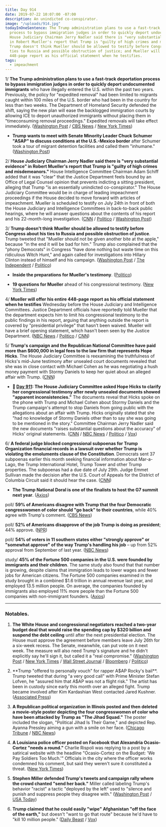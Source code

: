 ```yaml
---
title: Day 914
date: 2019-07-22 10:07:00 -07:00
description: An unindicted co-conspirator.
image: "/uploads/914.jpg"
todayInOneSentence: The Trump administration plans to use a fast-track deportation
  process to bypass immigration judges in order to quickly deport undocumented immigrants;
  House Judiciary Chairman Jerry Nadler said there is "very substantial evidence"
  in Robert Mueller's report that Trump is "guilty of high crimes and misdemeanors";
  Trump doesn't think Mueller should be allowed to testify before Congress about his
  ties to Russia and possible obstruction of justice; and Mueller will offer his entire
  448-page report as his official statement when he testifies.
tags:
  - impeachment
---
```


1/ **The Trump administration plans to use a fast-track deportation process to bypass immigration judges in order to quickly deport undocumented immigrants** who have illegally entered the U.S. within the past two years. Previously, the policy for "expedited removal" had been limited to migrants caught within 100 miles of the U.S. border who had been in the country for less than two weeks. The Department of Homeland Security defended the shift, saying the new plan will ease the backlogged immigration courts by allowing ICE to deport unauthorized immigrants without placing them in "timeconsuming removal proceedings." Expedited removals will take effect immediately. ([Washington Post](https://www.washingtonpost.com/immigration/trump-administration-to-expand-its-power-to-deport-undocumented-immigrants/2019/07/22/76d09bc4-ac8e-11e9-bc5c-e73b603e7f38_story.html) / [CBS News](https://www.cbsnews.com/news/ice-gets-expanded-power-to-swiftly-deport-more-undocumented-immigrants/) / [New York Times](https://www.nytimes.com/2019/07/22/us/politics/trump-immigration-deportations.html))

* **Trump wants to meet with Senate Minority Leader Chuck Schumer "ASAP" to discuss conditions at the U.S.-Mexico border** after Schumer took a tour of migrant detention facilities and called them "inhumane." ([Washington Post](https://www.washingtonpost.com/politics/trump-says-he-wants-to-meet-with-schumer-asap-on-conditions-at-the-border/2019/07/22/ff60f84c-ac68-11e9-bc5c-e73b603e7f38_story.html?utm_term=.b41b89f0f2dd))

2/ **House Judiciary Chairman Jerry Nadler said there is "very substantial evidence" in Robert Mueller's report that Trump is "guilty of high crimes and misdemeanors."** House Intelligence Committee Chairman Adam Schiff added that it was "clear" that the Justice Department feels bound by an Office of Legal Counsel opinion that prevents indicting a sitting president, alleging that Trump "is an essentially unindicted co-conspirator." The House Judiciary Committee would be in charge of leading impeachment proceedings if the House decided to move forward with articles of impeachment. Mueller is scheduled to testify on July 24th in front of both the House Judiciary and Intelligence Committees in back-to-back public hearings, where he will answer questions about the contents of his report and his 22-month-long investigation. ([CNN](https://www.cnn.com/2019/07/21/politics/mueller-investigation-nadler-says-evidence-trump-guilty-high-crimes-misdemeanors/index.html) / [Politico](https://www.politico.com/story/2019/07/22/trump-mueller-testimony-1424608) / [Washington Post](https://www.washingtonpost.com/politics/ahead-of-mueller-hearing-nadler-says-there-is-substantial-evidence-trump-committed-high-crimes-and-misdemeanors/2019/07/21/c0e32a90-abc8-11e9-bc5c-e73b603e7f38_story.html))

3/ **Trump doesn't think Mueller should be allowed to testify before Congress about his ties to Russia and possible obstruction of justice**. Trump tweeted that "Mueller should not be given another bite at the apple," because "in the end it will be bad for him." Trump also complained that the "phony Democrats" in Congress "have done nothing but waste time on this ridiculous Witch Hunt," and again called for investigations into Hillary Clinton instead of himself and his campaign. ([Washington Post](https://www.washingtonpost.com/politics/trump-says-mueller-shouldnt-get-another-bite-at-the-apple-as-he-prepares-to-testify-to-congress/2019/07/22/f2f4541a-ac80-11e9-bc5c-e73b603e7f38_story.html?noredirect=on&utm_term=.068648745444) / [The Independent](https://www.independent.co.uk/news/world/americas/us-politics/trump-mueller-hearing-russia-collusion-twitter-us-president-democrats-congress-a9015651.html?utm_source=reddit.com) / [Politico](https://www.politico.com/story/2019/07/22/trump-mueller-testimony-1424608))

* **Inside the preparations for Mueller's testimony**. ([Politico](https://www.politico.com/story/2019/07/22/robert-mueller-testimony-1424333))

* **19 questions for Mueller** ahead of his congressional testimony. ([New York Times](https://www.nytimes.com/interactive/2019/07/22/us/politics/mueller-testimony-questions.html))

4/ **Mueller will offer his entire 448-page report as his official statement when he testifies** Wednesday before the House Judiciary and Intelligence Committees. Justice Department officials have reportedly told Mueller that the department expects him to limit his congressional testimony to the public findings in his report, arguing that anything outside the report is covered by "presidential privilege" that hasn't been waived. Mueller will have a brief opening statement, which hasn't been seen by the Justice Department. ([NBC News](https://www.nbcnews.com/politics/justice-department/mueller-will-make-full-report-his-official-statement-congress-committees-n1032531) / [Politico](https://www.politico.com/story/2019/07/22/justice-mueller-congress-testimony-limit-1426035) / [CNN](https://www.cnn.com/2019/07/22/politics/doj-has-not-seen-robert-mueller-opening-statement/index.html))

5/ **Trump's campaign and the Republican National Committee have paid more than $600,000 in legal fees to the law firm that represents Hope Hicks**. The House Judiciary Committee is reexamining the truthfulness of Hicks's mid-June testimony after unsealed court documents revealed that she was in close contact with Michael Cohen as he was negotiating a hush money payment with Stormy Daniels to keep her quiet about an alleged affair with Trump. ([CNN](https://www.cnn.com/2019/07/19/politics/donald-trump-hope-hicks-legal-fees/))

* **📌 [Day 911](https://whatthefuckjusthappenedtoday.com/2019/07/19/day-911/#3-the-house-judiciary-committee-aske): The House Judiciary Committee asked Hope Hicks to clarify her congressional testimony after newly unsealed documents showed "apparent inconsistencies."** The documents reveal that Hicks spoke on the phone with Trump and Michael Cohen about Stormy Daniels and the Trump campaign's attempt to stop Daniels from going public with the allegations about an affair with Trump. Hicks originally stated that she "had no knowledge of Stormy Daniels other than to say she was going to be mentioned in the story." Committee Chairman Jerry Nadler said the new documents "raises substantial questions about the accuracy" of Hicks' original statements. ([CNN](https://www.cnn.com/2019/07/18/politics/hope-hicks-house-judiciary-testimony/index.html) / [NBC News](https://www.nbcnews.com/politics/donald-trump/house-dems-demand-answers-hope-hicks-over-apparent-inconsistencies-her-n1031716) / [Politico](https://www.politico.com/story/2019/07/18/hicks-testimony-gets-second-look-after-cohen-document-dump-1422149) / [Vox](https://www.vox.com/policy-and-politics/2019/7/19/20700604/jerry-nadler-hope-hicks-testimony-hush-payments-trump))

6/ **A federal judge blocked congressional subpoenas for Trump Organization financial records in a lawsuit over whether Trump is violating the emoluments clause of the Constitution**. Democrats sent 37 subpoenas earlier this month seeking financial information about Mar-a-Lago, the Trump International Hotel, Trump Tower and other Trump properties. The subpoenas had a due date of July 29th. Judge Emmet Sullivan made the decision after the U.S. Court of Appeals for the District of Columbia Circuit said it should hear the case. ([CNN](https://www.cnn.com/2019/07/19/politics/emoluments-subpoenas/))

* **The Trump National Doral is one of the finalists to host the G7 summit next year**. ([Axios](https://www.axios.com/trump-national-doral-g7-site-2020-252ae9ee-aafc-444a-a8e7-fa041a30f0aa.html))

poll/ **59% of Americans disagree with Trump that the four Democratic congresswomen of color should "go back" to their countries**, while 40% agree with Trump's comment. ([CBS News](https://www.cbsnews.com/news/most-americans-disagree-with-trumps-go-back-tweets-cbs-news-poll/))

poll/ **52% of Americans disapprove of the job Trump is doing as president**; 44% approve. ([NPR](https://www.npr.org/2019/07/22/743516166/npr-newshour-marist-poll-americans-not-sold-on-trump-or-democrats))

poll/ **54% of voters in 11 southern states either "strongly approve" or "somewhat approve" of the way Trump's handling his job** – up from 52% approval from September of last year. ([NBC News](https://www.nbcnews.com/politics/politics-news/nbc-news-poll-south-voters-support-trump-grows-residents-see-n1031851))

study/ **45% of the Fortune 500 companies in the U.S. were founded by immigrants and their children**. The same study also found that that number is growing, despite claims that immigration leads to lower wages and fewer jobs for American citizens. The Fortune 500 companies examined in the study brought in a combined $1.6 trillion in annual revenue last year, and employed 13.5 million people. On average, the companies founded by immigrants also employed 11% more people than the Fortune 500 companies with non-immigrant founders. ([Axios](https://www.axios.com/immigrants-founders-fortune-500-companies-7e883b5a-1b76-462c-83b5-be68e2e9cae4.html))

---

### Notables.

1. **The White House and congressional negotiators reached a two-year budget deal that would raise the spending cap by $320 billion and suspend the debt ceiling** until after the next presidential election. The House must approve the agreement before members leave July 26th for a six-week recess. The Senate, meanwhile, can put vote on it next week. The measure will also need Trump's signature and he didn't explicitly say he'll sign it, but called it a "real compromise." ([Washington Post](https://www.washingtonpost.com/business/economy/trump-announces-support-for-two-year-bipartisan-budget-deal-that-boosts-spending-suspends-debt-limit/2019/07/22/94cf2172-acb6-11e9-8e77-03b30bc29f64_story.html) / [New York Times](https://www.nytimes.com/2019/07/22/us/politics/budget-deal.html) / [Wall Street Journal](https://www.wsj.com/articles/white-house-and-congress-near-agreement-on-spending-debt-ceiling-11563799484) / [Bloomberg](https://www.bloomberg.com/news/articles/2019-07-22/trump-says-lawmakers-reach-bipartisan-debt-limit-suspension-deal) / [Politico](https://www.politico.com/story/2019/07/22/white-house-congress-budget-deal-1425192))

2. **Trump "offered to personally vouch" for rapper A$AP Rocky's bail**. Trump tweeted that during "a very good call" with Prime Minister Stefan Lofven, he "assured him that A$AP was not a flight risk." The artist has been in custody since early this month over an alleged fight. Trump became involved after Kim Kardashian West contacted Jared Kushner. ([Associated Press](https://apnews.com/ddca1331200e4408ad3d83797b90b4b7))

3. **A Republican political organization in Illinois posted and then deleted a movie-style poster depicting the four congresswomen of color who have been attacked by Trump as "The Jihad Squad."** The poster included the slogan, "Political Jihad Is Their Game," and depicted Rep. Ayanna Pressley aiming a gun with a smile on her face. ([Chicago Tribune](https://www.chicagotribune.com/politics/ct-illinois-republicans-jihad-squad-post-20190721-ffwvxkiiyzhyxg72mdjjqkcgmu-story.html) / [NBC News](https://www.nbcnews.com/politics/congress/illinois-gop-group-deletes-post-depicting-democratic-congresswomen-jihad-squad-n1032181))

4. **A Louisiana police officer posted on Facebook that Alexandria Ocasio-Cortez "needs a round."** Charlie Rispoli was replying to a post by a satirical website with the headline "Ocasio-Cortez on the Budget: 'We Pay Soldiers Too Much.'" Officials in the city where the officer works condemned his comment, but said they weren't sure it constituted a threat. ([New York Times](https://www.nytimes.com/2019/07/21/us/charlie-rispoli-gretna-police.html))

5. **Stephen Miller defended Trump's tweets and campaign rally where the crowd chanted "send her back."** Miller called labeling Trump's behavior "racist" a tactic "deployed by the left" used to "silence and punish and suppress people they disagree with." ([Washington Post](https://www.washingtonpost.com/politics/stephen-miller-defends-trumps-attacks-on-rep-omar/2019/07/21/802cc8e4-abc8-11e9-bc5c-e73b603e7f38_story.html) / [USA Today](https://www.usatoday.com/story/news/politics/2019/07/21/chris-wallace-stephen-miller-trump-racism/1790299001/))

6. **Trump claimed that he could easily "wipe" Afghanistan "off the face of the earth,"** but doesn't "want to go that route" because he'd have to "kill 10 million people." ([Daily Beast](https://www.thedailybeast.com/trump-i-could-win-afghan-war-in-a-weekbut-dont-want-to-kill-10-million-people) / [Vox](https://www.vox.com/world/2019/7/22/20704248/trump-afghanistan-10-days-war))